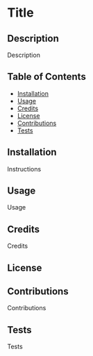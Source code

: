 # Title
  ## Description

  Description

  ## Table of Contents

  * [Installation](#installation)
  * [Usage](#usage)
  * [Credits](#credits)
  * [License](#license)
  * [Contributions](#contributions)
  * [Tests](#tests)

  ## Installation

  Instructions

  ## Usage

  Usage

  ## Credits

  Credits

  ## License

  

  ## Contributions

  Contributions

  ## Tests

  Tests
